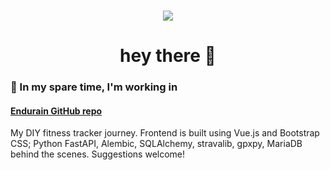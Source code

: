 ###

<div align="center">
  <img src="https://visitor-badge.laobi.icu/badge?page_id=joaovitoriasilva.joaovitoriasilva"  />
</div>

###

<h1 align="center">hey there 👋</h1>
<h3 align="left">🔭 In my spare time, I'm working in</h3>
<h4 align="left"><a href="https://github.com/joaovitoriasilva/endurain">Endurain GitHub repo</a></h4>
My DIY fitness tracker journey. Frontend is built using Vue.js and Bootstrap CSS; Python FastAPI, Alembic, SQLAlchemy, stravalib, gpxpy, MariaDB behind the scenes. Suggestions welcome!